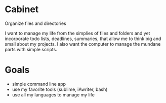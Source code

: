 # Cabinet

Organize files and directories

I want to manage my life from the simplies of files and folders and yet incorporate todo lists, deadlines, summaries, that allow me to think big and small about my projects. I also want the computer to manage the mundane parts with simple scripts.

# Goals

- simple command line app
- use my favorite tools (sublime, iAwriter, bash)
- use all my languages to manage my life
